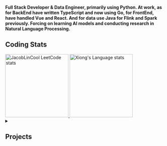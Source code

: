 **Full Stack Developer & Data Engineer, primarily using Python. At work, as for BackEnd have written TypeScript and now using Go, for FrontEnd, have handled Vue and React. And for data use Java for Flink and Spark previously. Forcing on learning AI models and conducting research in Natural Language Processing.**

## Coding Stats

<div> 

  <a href="https://github.com/JacobLinCool/LeetCode-Stats-Card">
    <img height=200 src="https://leetcard.jacoblin.cool/xiong1998" alt="JacobLinCool LeetCode stats" />
  </a>

  <!-- <a href="https://github.com/JacobLinCool/LeetCode-Stats-Card">
    <img height=200 src="https://leetcard.jacoblin.cool/xiong1998" alt="LeetCode stats" />
  </a> -->

  <a href="https://github.com/anuraghazra/github-readme-stats">
    <img height=200 src="https://github-readme-stats-git-masterrstaa-rickstaa.vercel.app/api/top-langs/?username=yuhexiong&layout=compact&langs_count=10&size_weight=0.75&count_weight=0.25&hide=jupyter%20notebook&role=owner,collaborator&theme=graywhite" alt="Xiong's Language stats" />
  </a>

</div>


<details>
  <summary><h2>Projects</h2></summary>

#### BackEnd
- **[TypeScript/Express - Http Time Api](https://github.com/yuhexiong/http-time-api-typescript) (moment)**
- **[TypeScript/Express - Http File Api](https://github.com/yuhexiong/http-file-api-typescript) (file)**
- **[TypeScript/Express - Hospital Fee Api](https://github.com/yuhexiong/hospital-fee-api-typescript) (mariadb/typeorm/testing)**
- **[TypeScript/Express - Hospital Register Api](https://github.com/yuhexiong/hospital-register-api-typescript) (mariadb/typeorm)**
- **[Go/Fiber - User Api](https://github.com/yuhexiong/user-api-golang) (mongodb/testing/error code)**
- **[Go/Gin - Permission Api](https://github.com/yuhexiong/permission-api-golang) (mongodb/error code/viper/login/permission)**
- **[Go/Gin - IPFS File Api](https://github.com/yuhexiong/ipfs-file-api-golang) (postgres/ipfs/file server)**
- **[Python/Django - Library Api](https://github.com/yuhexiong/library-api-python-django) (mysql/error code)**

#### FrontEnd
- **[TypeScript/Vue3 - Personal Task Web](https://github.com/yuhexiong/personal-task-web-vue3-typescript) (element plus)**
- **[TypeScript/React - Bmi Calculator Web](https://github.com/yuhexiong/bmi-calculator-web-react-typescript)**

#### Full Stack
- **[TypeScript/Express - Accounting Api](https://github.com/yuhexiong/accounting-api-typescript) (mariadb/typeorm/cronJob/error handling)**
- **[JavaScript/Vue3 - Accounting Web](https://github.com/yuhexiong/accounting-web-vue3-javascript) (pie chart)**
- **[Python/Flask - Cafe Map Server](https://github.com/yuhexiong/cafe-map-server-flask-python) (map)**

#### Data Pipeline
- **[GCP/Flink - Deploy Flink](https://github.com/yuhexiong/deploy-flink-gcp)**
- **[Java/Flink - Data Pipeline Kafka](https://github.com/yuhexiong/kafka-data-pipeline-flink-java) (kafka/doris/mongoDB)**

#### Machine Learning
- **[Python/Logistic Regression - Titanic](https://github.com/yuhexiong/titanic-logistic-regression-python) (sklearn/logistic regression)**
- **[Python/Decision Tree - Iris Classification](https://github.com/yuhexiong/iris-classification-decision-tree-python) (sklearn/decision tree)**
- **[Python/XGBRegressor - Avocado Prices](https://github.com/yuhexiong/avocado-prices-XGBRegressor-python) (xgbRegressor/grid search cv)**
- **[Python/Random Forest - Red Wine Quality](https://github.com/yuhexiong/red-wine-quality-random-forest-python) (sklearn/random forest)**
- **[Python/XGBRegressor & LightGBMRegressor - House Prices](https://github.com/yuhexiong/house-prices-XGBRegressor-LightGBMRegressor-python) (xgbRegressor/lightGBMRegressor)**
- **[Python/Support Vector Classification - Breast Cancer Wisconsin](https://github.com/yuhexiong/breast-cancer-wisconsin-SVC-python) (support vector classification)**

#### Deep Learning
- **[Python/CNN - Digit Recognition](https://github.com/yuhexiong/digit-recognition-CNN-python) (tensorflow/data augmentation/cnn)**
- **[Python/CNN/ResNet50 - Cat And Dog Classification](https://github.com/yuhexiong/cat-and-dog-classification-CNN-ResNet50-python) (tensorflow/data augmentation/cnn/resNet50)**

#### Natural Language Processing
- **[Python/Latent Dirichlet Allocation - Topic Modeling](https://github.com/yuhexiong/topic-modeling-LatentDirichletAllocation-nlp-python) (word cloud)**
- **[Python/CBOW - Word2Vec And PCA](https://github.com/yuhexiong/cbow-word2vec-pca-nlp-python) (pca/kmeans)**
- **[Python/Roberta - Sentiment Analysis](https://github.com/yuhexiong/sentiment-analysis-binary-classification-roberta-nlp-python) (finetune/chinese)**

#### Web Crawling
- **[Python - Popcat Click](https://github.com/yuhexiong/popcat-click-python) (selenium)**
- **[Python - PTT Gossiping Crawling](https://github.com/yuhexiong/ptt-gossiping-crawling-python) (requests)**
- **[Python - Project Gutenberg Crawling](https://github.com/yuhexiong/project-gutenberg-crawling-python) (requests/regex)**
- **[Python - Youtube Crawling](https://github.com/yuhexiong/youtube-crawling-python) (selenium/yt-dlp)**

#### Tools

- **[C - Prime Number](https://github.com/yuhexiong/prime-number-c)**
- **[C - Compress file](https://github.com/yuhexiong/compress-file-c)**
- **[C++ - Random English Name Generator](https://github.com/yuhexiong/random-english-name-generator-cpp)**
- **[C++ - Calculator](https://github.com/yuhexiong/calculator-cpp)**
- **[Go - Todo List](https://github.com/yuhexiong/todo-list-golang)**
- **[Python - Send Email SMTP](https://github.com/yuhexiong/send-email-smtp-python)**
- **[HTML - Taiwan City District Selector](https://github.com/yuhexiong/taiwan-city-district-selector-html)**
- **[JavaScript - Stream File Request](https://github.com/yuhexiong/stream-file-request-javascript)**

#### Notes
- **[Java - Object Oriented Programming](https://github.com/yuhexiong/object-oriented-programming-java)**
- **[SQL - Command DDL/DML/DCL/TCL](https://github.com/yuhexiong/ddl-dml-dcl-tcl-commands-sql)**
- **[C/C++/Python/Go/Java/TypeScript/JavaScript/MySQL - LeetCode Solve And Explain](https://github.com/yuhexiong/leetCode-solve-and-explain)**

</details>
